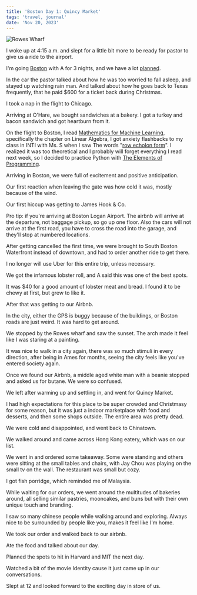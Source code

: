 ```yaml
---
title: 'Boston Day 1: Quincy Market'
tags: 'travel, journal'
date: 'Nov 20, 2023'
---
```


![Rowes Wharf](/images/boston1.jpeg)

I woke up at 4:15 a.m. and slept for a little bit more to be ready for pastor to give us a ride to the airport.

I'm going [Boston](https://www.corner.inc/list/1f088070-2928-41e0-a768-bb2a1aac45be) with A for 3 nights, and we have a lot [planned](https://benneo.notion.site/Boston-Trip-700e8bb81efa4c3799de7f1c0e57032b?pvs=4).

In the car the pastor talked about how he was too worried to fall asleep, and stayed up watching rain man. And talked about how he goes back to Texas frequently, that he paid $600 for a ticket back during Christmas.

I took a nap in the flight to Chicago.

Arriving at O'Hare, we bought sandwiches at a bakery. I got a turkey and bacon sandwich and got heartburn from it.

On the flight to Boston, I read [Mathematics for Machine Learning](https://mml-book.github.io/), specifically the chapter on Linear Algebra, I got anxiety flashbacks to my class in INTI with Ms. S when I saw The words "[row echolon form](https://en.wikipedia.org/wiki/Row_echelon_form?useskin=vector)". I realized it was too theoretical and I probably will forget everything I read next week, so I decided to practice Python with [The Elements of Programming](https://github.com/adnanaziz/EPIJudge/tree/master/epi_judge_python).

Arriving in Boston, we were full of excitement and positive anticipation.

Our first reaction when leaving the gate was how cold it was, mostly because of the wind.

Our first hiccup was getting to James Hook & Co.

Pro tip: if you're arriving at Boston Logan Airport. The airbnb will arrive at the departure, not baggage pickup, so go up one floor. Also the cars will not arrive at the first road, you have to cross the road into the garage, and they'll stop at numbered locations.

After getting cancelled the first time, we were brought to South Boston Waterfront instead of downtown, and had to order another ride to get there.

I no longer will use Uber for this entire trip, unless necessary.

We got the infamous lobster roll, and A said this was one of the best spots.

It was $40 for a good amount of lobster meat and bread. I found it to be chewy at first, but grew to like it.

After that was getting to our Airbnb.

In the city, either the GPS is buggy because of the buildings, or Boston roads are just weird. It was hard to get around.

We stopped by the Rowes wharf and saw the sunset. The arch made it feel like I was staring at a painting.

It was nice to walk in a city again, there was so much stimuli in every direction, after being in Ames for months, seeing the city feels like you've entered society again.

Once we found our Airbnb, a middle aged white man with a beanie stopped and asked us for butane. We were so confused.

We left after warming up and settling in, and went for Quincy Market.

I had high expectations for this place to be super crowded and Christmasy for some reason, but it was just a indoor marketplace with food and desserts, and then some shops outside. The entire area was pretty dead.

We were cold and disappointed, and went back to Chinatown.

We walked around and came across Hong Kong eatery, which was on our list.

We went in and ordered some takeaway. Some were standing and others were sitting at the small tables and chairs, with Jay Chou was playing on the small tv on the wall. The restaurant was small but cozy.

I got fish porridge, which reminded me of Malaysia.

While waiting for our orders, we went around the multitudes of bakeries around, all selling similar pastries, mooncakes, and buns but with their own unique touch and branding.

I saw so many chinese people while walking around and exploring. Always nice to be surrounded by people like you, makes it feel like I'm home.

We took our order and walked back to our airbnb.

Ate the food and talked about our day.

Planned the spots to hit in Harvard and MIT the next day.

Watched a bit of the movie Identity cause it just came up in our conversations.

Slept at 12 and looked forward to the exciting day in store of us.
